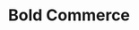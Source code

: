---
title: "Bold Commerce"
identification: "bold"
description: "Bold is an eCommerce company."
link: "https://boldcommerce.com/"
image: "assets/img/logos/bold-icon.png"
width: "100px"
members:
  - name: "Elizabeth Kenyon"
    summary: "Elizabeth did her second work term at Bold."
    statement: "She worked on Recurring Orders, working on a usability focused API."
    image: "assets/img/co-op/elizabeth.jpg"
  - name: "Julia Stoyko"
    summary: "Julia did her first work term at Bold."
    statement: "She worked on the Customer Pricing and Product Options applications, writing in PHP and React/Redux. She had an awesome time there."
    image: "assets/img/co-op/julia.jpg"
---